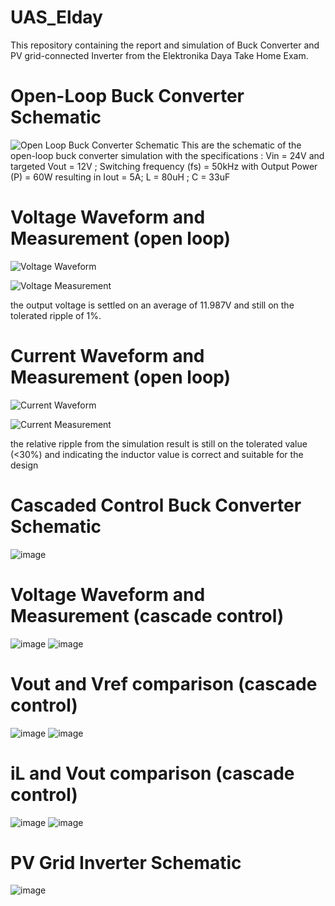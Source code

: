 # UAS_Elday
This repository containing the report and simulation of Buck Converter and PV grid-connected Inverter from the Elektronika Daya Take Home Exam.

# Open-Loop Buck Converter Schematic
![Open Loop Buck Converter Schematic](https://github.com/user-attachments/assets/015f98d1-8c74-4325-b3e9-fbde7168edf2)
This are the schematic of the open-loop buck converter simulation with the specifications :
Vin = 24V and targeted Vout = 12V ; Switching frequency (fs) = 50kHz
with Output Power (P) = 60W resulting in Iout = 5A; 
L = 80uH ; C = 33uF

# Voltage Waveform and Measurement (open loop)
![Voltage Waveform](https://github.com/user-attachments/assets/08f104fb-4c71-40fd-bdc0-dfe0bccb3825)

![Voltage Measurement](https://github.com/user-attachments/assets/54f57344-45a7-4002-b885-c76431799ccb)

the output voltage is settled on an average of 11.987V and still on the tolerated ripple of 1%.

# Current Waveform and Measurement (open loop)
![Current Waveform](https://github.com/user-attachments/assets/ffde38fd-f5bf-493d-beec-cf2eeab8c804)

![Current Measurement](https://github.com/user-attachments/assets/5ba360f0-e57b-414a-87b3-85047b136255)

the relative ripple from the simulation result is still on the tolerated value (<30%) and indicating the inductor value is correct and suitable for the design

# Cascaded Control Buck Converter Schematic
![image](https://github.com/user-attachments/assets/8eb872c3-10a3-4bf2-8ddb-e52e2d600d31)

# Voltage Waveform and Measurement (cascade control)
![image](https://github.com/user-attachments/assets/64b26f16-996e-4683-bdaf-d8090a9f412a)
![image](https://github.com/user-attachments/assets/135e6bb8-b1f9-4af3-91af-429dd8d152bf)

# Vout and Vref comparison (cascade control)
![image](https://github.com/user-attachments/assets/b46762c5-b5cf-4d11-a315-d6f98080f268)
![image](https://github.com/user-attachments/assets/3fba0def-c0c3-4d72-bcf3-af481a2f148e)

# iL and Vout comparison (cascade control)
![image](https://github.com/user-attachments/assets/facf1eda-01b7-4812-956e-23a316d1285f)
![image](https://github.com/user-attachments/assets/906376c9-d361-4290-a245-36663c27e5ca)

# PV Grid Inverter Schematic
![image](https://github.com/user-attachments/assets/25d31418-265b-4dec-ad01-4c07140e383e)





